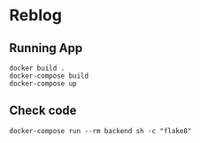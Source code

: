 # Reblog

## Running App
```
docker build .
docker-compose build
docker-compose up
```
## Check code
```
docker-compose run --rm backend sh -c "flake8"
```
